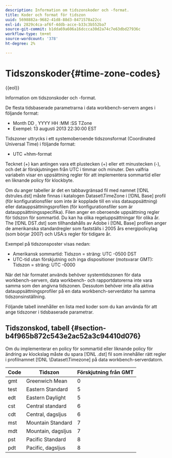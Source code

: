 ```yaml
---
description: Information om tidszonskoder och -format.
title: Koder och format för tidszon
uuid: 5698882a-9682-41d8-88d3-8471578a22cc
exl-id: 2829c4ca-af6f-4ddb-acce-b33c3b552ba7
source-git-commit: b1dda69a606a16dccca30d2a74c7e63dbd27936c
workflow-type: tm+mt
source-wordcount: '378'
ht-degree: 2%

---
```


# Tidszonskoder{#time-zone-codes}

{{eol}}

Information om tidszonskoder och -format.

De flesta tidsbaserade parametrarna i data workbench-servern anges i följande format:

* Month DD , YYYY HH :MM :SS TZone
* Exempel: 13 augusti 2013 22:30:00 EST

Tidszoner uttrycks i ett systemoberoende tidszonsformat (Coordinated Universal Time) i följande format:

* UTC +hhm-format

Tecknet (+) kan antingen vara ett plustecken (+) eller ett minustecken (-), och det är förskjutningen från UTC i timmar och minuter. Den valfria variabeln visar en uppsättning regler för att implementera sommartid eller en liknande policy för klockbyte.

Om du anger tabeller är det en tabbavgränsad fil med namnet [!DNL dstrules.dst] måste finnas i katalogen Dataset\TimeZone i [!DNL Base] profil (för konfigurationsfiler som inte är kopplade till en viss datauppsättning) eller datauppsättningsprofilen (för konfigurationsfiler som är datauppsättningsspecifika). Filen anger en oberoende uppsättning regler för tidszon för sommartid. Du kan ha olika regeluppsättningar för olika år. The [!DNL DST.dst] som tillhandahålls av Adobe i [!DNL Base] profilen anger de amerikanska standardregler som fastställs i 2005 års energipolicylag (som börjar 2007) och USA:s regler för tidigare år.

Exempel på tidszonsposter visas nedan:

* Amerikansk sommartid: Tidszon = sträng: UTC -0500 DST
* UTC-tid utan förskjutning och inga dispositioner (motsvarar GMT): Tidszon = sträng: UTC -0000

När det här formatet används behöver systemtidszonen för data workbench-servern, data workbench- och rapportdatorerna inte vara samma som den angivna tidszonen. Dessutom behöver inte alla aktiva datauppsättningsprofiler på en data workbench-serverdator ha samma tidszonsinställning.

Följande tabell innehåller en lista med koder som du kan använda för att ange tidszoner i tidsbaserade parametrar.

## Tidszonskod, tabell {#section-b4f965b872c543e2ac52a3c94410d076}

Om du implementerar en policy för sommartid eller liknande policy för ändring av klockslag måste du spara [!DNL .dst] fil som innehåller rätt regler i profilnamnet [!DNL \Dataset\Timezone] på data workbench-serverdatorn.

| Code | Tidszon | Förskjutning från GMT |
|---|---|---|
| gmt | Greenwich Mean | 0 |
| test | Eastern Standard | 5 |
| edt | Eastern Daylight | 5 |
| cst | Central standard | 6 |
| cdt | Central, dagsljus | 6 |
| mst | Mountain Standard | 7 |
| mdt | Mountain, dagsljus | 7 |
| pst | Pacific Standard | 8 |
| pdt | Pacific, dagsljus | 8 |
